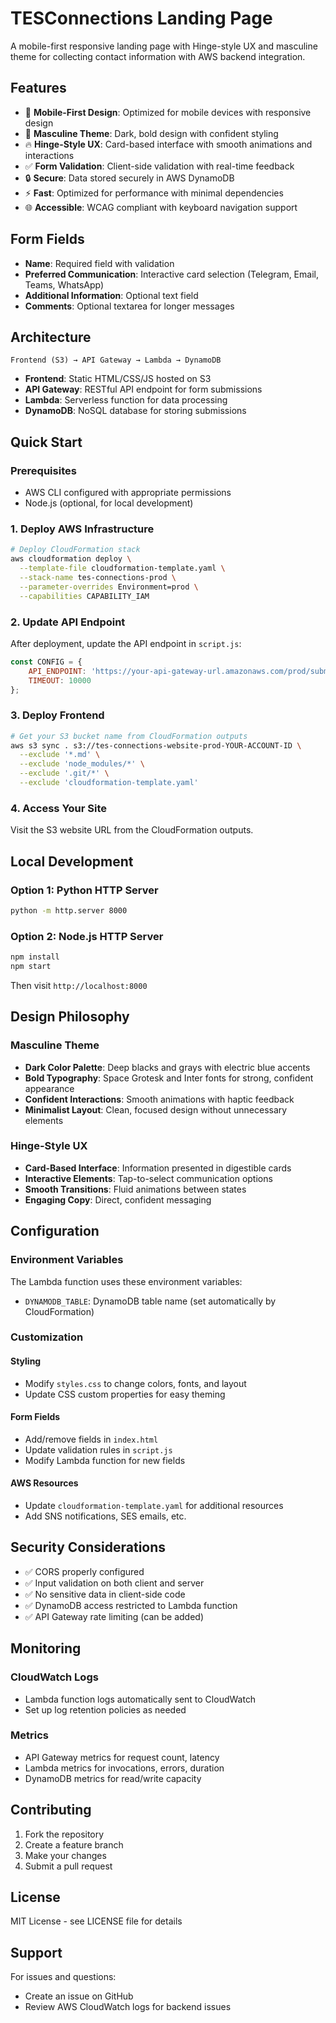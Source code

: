 # TESConnections Landing Page

A mobile-first responsive landing page with Hinge-style UX and masculine theme for collecting contact information with AWS backend integration.

## Features

- 📱 **Mobile-First Design**: Optimized for mobile devices with responsive design
- 🎨 **Masculine Theme**: Dark, bold design with confident styling
- 🔥 **Hinge-Style UX**: Card-based interface with smooth animations and interactions
- ✅ **Form Validation**: Client-side validation with real-time feedback
- 🔒 **Secure**: Data stored securely in AWS DynamoDB
- ⚡ **Fast**: Optimized for performance with minimal dependencies
- 🌐 **Accessible**: WCAG compliant with keyboard navigation support

## Form Fields

- **Name**: Required field with validation
- **Preferred Communication**: Interactive card selection (Telegram, Email, Teams, WhatsApp)
- **Additional Information**: Optional text field
- **Comments**: Optional textarea for longer messages

## Architecture

```
Frontend (S3) → API Gateway → Lambda → DynamoDB
```

- **Frontend**: Static HTML/CSS/JS hosted on S3
- **API Gateway**: RESTful API endpoint for form submissions
- **Lambda**: Serverless function for data processing
- **DynamoDB**: NoSQL database for storing submissions

## Quick Start

### Prerequisites

- AWS CLI configured with appropriate permissions
- Node.js (optional, for local development)

### 1. Deploy AWS Infrastructure

```bash
# Deploy CloudFormation stack
aws cloudformation deploy \
  --template-file cloudformation-template.yaml \
  --stack-name tes-connections-prod \
  --parameter-overrides Environment=prod \
  --capabilities CAPABILITY_IAM
```

### 2. Update API Endpoint

After deployment, update the API endpoint in `script.js`:

```javascript
const CONFIG = {
    API_ENDPOINT: 'https://your-api-gateway-url.amazonaws.com/prod/submit-contact',
    TIMEOUT: 10000
};
```

### 3. Deploy Frontend

```bash
# Get your S3 bucket name from CloudFormation outputs
aws s3 sync . s3://tes-connections-website-prod-YOUR-ACCOUNT-ID \
  --exclude '*.md' \
  --exclude 'node_modules/*' \
  --exclude '.git/*' \
  --exclude 'cloudformation-template.yaml'
```

### 4. Access Your Site

Visit the S3 website URL from the CloudFormation outputs.

## Local Development

### Option 1: Python HTTP Server

```bash
python -m http.server 8000
```

### Option 2: Node.js HTTP Server

```bash
npm install
npm start
```

Then visit `http://localhost:8000`

## Design Philosophy

### Masculine Theme
- **Dark Color Palette**: Deep blacks and grays with electric blue accents
- **Bold Typography**: Space Grotesk and Inter fonts for strong, confident appearance
- **Confident Interactions**: Smooth animations with haptic feedback
- **Minimalist Layout**: Clean, focused design without unnecessary elements

### Hinge-Style UX
- **Card-Based Interface**: Information presented in digestible cards
- **Interactive Elements**: Tap-to-select communication options
- **Smooth Transitions**: Fluid animations between states
- **Engaging Copy**: Direct, confident messaging

## Configuration

### Environment Variables

The Lambda function uses these environment variables:

- `DYNAMODB_TABLE`: DynamoDB table name (set automatically by CloudFormation)

### Customization

#### Styling
- Modify `styles.css` to change colors, fonts, and layout
- Update CSS custom properties for easy theming

#### Form Fields
- Add/remove fields in `index.html`
- Update validation rules in `script.js`
- Modify Lambda function for new fields

#### AWS Resources
- Update `cloudformation-template.yaml` for additional resources
- Add SNS notifications, SES emails, etc.

## Security Considerations

- ✅ CORS properly configured
- ✅ Input validation on both client and server
- ✅ No sensitive data in client-side code
- ✅ DynamoDB access restricted to Lambda function
- ✅ API Gateway rate limiting (can be added)

## Monitoring

### CloudWatch Logs
- Lambda function logs automatically sent to CloudWatch
- Set up log retention policies as needed

### Metrics
- API Gateway metrics for request count, latency
- Lambda metrics for invocations, errors, duration
- DynamoDB metrics for read/write capacity

## Contributing

1. Fork the repository
2. Create a feature branch
3. Make your changes
4. Submit a pull request

## License

MIT License - see LICENSE file for details

## Support

For issues and questions:
- Create an issue on GitHub
- Review AWS CloudWatch logs for backend issues